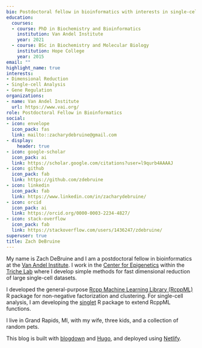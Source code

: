 ```yaml
---
bio: Postdoctoral fellow in bioinformatics with interests in single-cell experiments and non-negative dimensional reduction. I love simple, fast, and common sense data analysis.
education:
  courses:
  - course: PhD in Biochemistry and Bioinformatics
    institution: Van Andel Institute
    year: 2021
  - course: BSc in Biochemistry and Molecular Biology
    institution: Hope College
    year: 2015
email: ""
highlight_name: true
interests:
- Dimensional Reduction
- Single-cell Analysis
- Gene Regulation
organizations:
- name: Van Andel Institute
  url: https://www.vai.org/
role: Postdoctoral Fellow in Bioinformatics
social:
- icon: envelope
  icon_pack: fas
  link: mailto::zacharydebruine@gmail.com
- display:
    header: true
- icon: google-scholar
  icon_pack: ai
  link: https://scholar.google.com/citations?user=l9qurb4AAAAJ
- icon: github
  icon_pack: fab
  link: https://github.com/zdebruine
- icon: linkedin
  icon_pack: fab
  link: https://www.linkedin.com/in/zacharydebruine/
- icon: orcid
  icon_pack: ai
  link: https://orcid.org/0000-0003-2234-4827/
- icon: stack-overflow
  icon_pack: fab
  link: https://stackoverflow.com/users/1436247/zdebruine/
superuser: true
title: Zach DeBruine
---
```


My name is Zach DeBruine and I am a postdoctoral fellow in bioinformatics at the [Van Andel Institute](https://www.vai.org/). I work in the [Center for Epigenetics](https://vari.vai.org/epigenetics/) within the [Triche Lab](https://trichelab.vai.org/) where I develop simple methods for fast dimensional reduction of large single-cell datasets.

I developed the general-purpose [Rcpp Machine Learning Library (RcppML)](https://github.com/zdebruine/RcppML) R package for non-negative factorization and clustering. For single-cell analysis, I am developing the [singlet](https://github.com/zdebruine/singlet) R package to extend RcppML functions.

I live in Grand Rapids, MI, with my wife, three kids, and a collection of random pets.

This blog is built with [blogdown](https://github.com/rstudio/blogdown) and [Hugo](https://gohugo.io/), and deployed using [Netlify](https://www.netlify.com/).